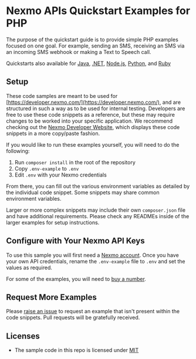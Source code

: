 # Nexmo APIs Quickstart Examples for PHP

The purpose of the quickstart guide is to provide simple PHP examples focused on one goal. For example, sending an SMS, receiving an SMS via an incoming SMS webhook or making a Text to Speech call.

Quickstarts also available for [Java](https://github.com/nexmo/nexmo-java-code-snippets), [.NET](https://github.com/nexmo/nexmo-dotnet-code-snippets), [Node.js](https://github.com/nexmo/nexmo-node-code-snippets), [Python](https://github.com/nexmo/nexmo-python-code-snippets), and [Ruby](https://github.com/nexmo/nexmo-ruby-code-snippets)

## Setup

These code samples are meant to be used for [https://developer.nexmo.com/](https://developer.nexmo.com/), and are structured in such a way as to be used for internal testing. Developers are free to use these code snippets as a reference, but these may require changes to be worked into your specific application. We recommend checking out the [Nexmo Developer Website](https://developer.nexmo.com/), which displays these code snippets in a more copy/paste fashion.

If you would like to run these examples yourself, you will need to do the following:

1. Run `composer install` in the root of the repository
2. Copy `.env-example` to `.env`
3. Edit `.env` with your Nexmo credentials

From there, you can fill out the various environment variables as detailed by the individual code snippet. Some snippets may share common environment variables. 

Larger or more complex snippets may include their own `composer.json` file and have additional requirements. Please check any READMEs inside of the larger examples for setup instructions.

## Configure with Your Nexmo API Keys

To use this sample you will first need a [Nexmo account](https://dashboard.nexmo.com/sign-up). Once you have your own API credentials, rename
the `.env-example` file to `.env` and set the values as required.

For some of the examples, you will need to [buy a number](https://dashboard.nexmo.com/buy-numbers).

## Request More Examples

Please [raise an issue](/../../issues/) to request an example that isn't present within the code snippets. Pull requests will be gratefully received.

## Licenses

- The sample code in this repo is licensed under [MIT](LICENSE)

  ​
